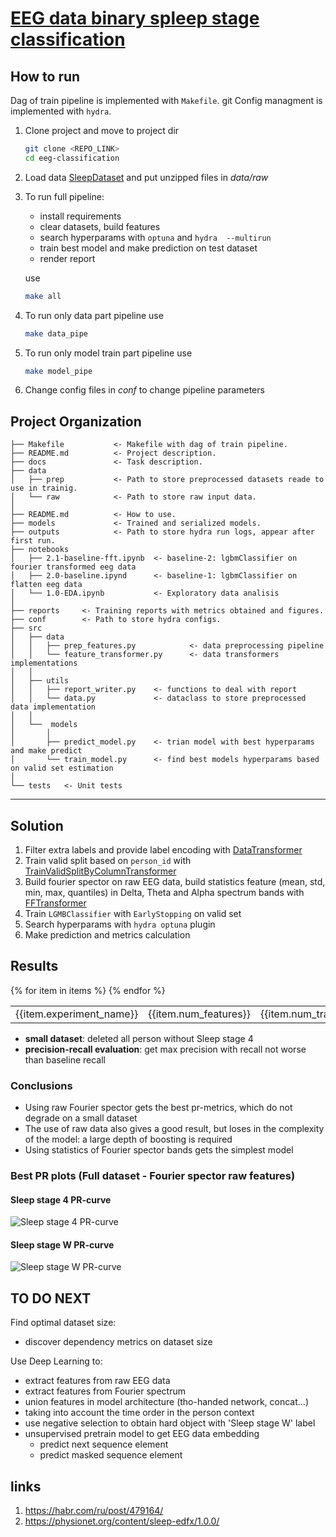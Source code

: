 # [EEG data binary spleep stage classification](https://github.com/Tarelkinal/eeg-classification/blob/main/docs/EEG_classification_task_descr.pdf)
## How to run
Dag of train pipeline is implemented with `Makefile`.
git
Config managment is implemented with `hydra`.
1. Clone project and move to project dir
   ```bash
   git clone <REPO_LINK>
   cd eeg-classification
   ```
2. Load data [SleepDataset](https://mega.nz/folder/WbAXUCZD#iRr7rcXJZ3pMPemVd4JUQw) and put unzipped files in *data/raw*
3. To run full pipeline:
    * install requirements
    * clear datasets, build features
    * search hyperparams with `optuna` and `hydra  --multirun`
    * train best model and make prediction on test dataset
    * render report
    
    use
    ```bash
    make all
    ```
4. To run only data part pipeline use
    ```bash
   make data_pipe  
   ```
5. To run only model train part pipeline use
    ```bash
   make model_pipe
    ```
6. Change config files in *conf* to change pipeline parameters

Project Organization
------------

    ├── Makefile           <- Makefile with dag of train pipeline.
    ├── README.md          <- Project description.
    ├── docs               <- Task description.
    ├── data
    │   ├── prep           <- Path to store preprocessed datasets reade to use in trainig.
    │   └── raw            <- Path to store raw input data.
    │
    ├── README.md          <- How to use.
    ├── models             <- Trained and serialized models.
    ├── outputs            <- Path to store hydra run logs, appear after first run.
    ├── notebooks
    │   ├── 2.1-baseline-fft.ipynb  <- baseline-2: lgbmClassifier on fourier transformed eeg data
    │   ├── 2.0-baseline.ipynd      <- baseline-1: lgbmClassifier on flatten eeg data
    │   └── 1.0-EDA.ipynb           <- Exploratory data analisis
    │
    ├── reports     <- Training reports with metrics obtained and figures.
    ├── conf        <- Path to store hydra configs.
    ├── src                
    │   ├── data   
    │   │   ├── prep_features.py            <- data preprocessing pipeline
    │   │   └── feature_transformer.py      <- data transformers implementations
    │   │
    │   ├── utils
    │   │   ├── report_writer.py    <- functions to deal with report
    │   │   └── data.py             <- dataclass to store preprocessed data implementation
    │   │
    │   └──  models                     
    │       │                               
    │       ├── predict_model.py    <- trian model with best hyperparams and make predict
    │       └── train_model.py      <- find best models hyperparams based on valid set estimation
    │
    └── tests   <- Unit tests

--------

## Solution
1. Filter extra labels and provide label encoding with [DataTransformer](https://github.com/Tarelkinal/eeg-classification/blob/main/src/data/feature_transformer.py)
2. Train valid split based on `person_id` with [TrainValidSplitByColumnTransformer](https://github.com/Tarelkinal/eeg-classification/blob/main/src/data/feature_transformer.py)
3. Build fourier spector on raw EEG data, build statistics feature (mean, std, min, max, quantiles) in Delta, Theta 
   and Alpha spectrum bands with [FFTransformer](https://github.com/Tarelkinal/eeg-classification/blob/main/src/data/feature_transformer.py)
4. Train `LGMBClassifier` with `EarlyStopping` on valid set
5. Search hyperparams with `hydra optuna` plugin
6. Make prediction and metrics calculation


## Results

<table>
{% for item in items %}
<TR>
   <TD class="c2">{{item.experiment_name}}</TD>
   <TD class="c3">{{item.num_features}}</TD>
   <TD class="c3">{{item.num_train_objects}}</TD>
   <TD class="c3">{{item.num_estimators}}</TD>
   <TD class="c3">{{item.test_roc_auc_score}}</TD>
   <TD class="c4">{{item.precision_ss4}}</TD>
   <TD class="c5">{{item.recall_ss4}}</TD>
   <TD class="c6">{{item.precision_ssW}}</TD>
   <TD class="c7"><SPAN>{{item.recall_ssW}}</SPAN></TD>
</TR>
{% endfor %}
</table>

* **small dataset**: deleted all person without Sleep stage 4
* **precision-recall evaluation**: get max precision with recall not worse than baseline recall

### Conclusions
* Using raw Fourier spector gets the best pr-metrics, which do not degrade on a small dataset
* The use of raw data also gives a good result, but loses in the complexity of the model: a large depth of boosting is required   
* Using statistics of Fourier spector bands gets the simplest model 

### Best PR plots (Full dataset - Fourier spector raw features)

#### Sleep stage 4 PR-curve   
![Sleep stage 4 PR-curve](reports/fourier_spector_raw-pr_fig_1.png)

#### Sleep stage W PR-curve
![Sleep stage W PR-curve](reports/fourier_spector_raw-pr_fig_0.png)

## TO DO NEXT
Find optimal dataset size:
   * discover dependency metrics on dataset size

Use Deep Learning to:
   * extract features from raw EEG data
   * extract features from Fourier spectrum
   * union features in model architecture (tho-handed network, concat...)
   * taking into account the time order in the person context
   * use negative selection to obtain hard object with 'Sleep stage W' label
   * unsupervised pretrain model to get EEG data embedding
      * predict next sequence element
      * predict masked sequence element

## links
1. https://habr.com/ru/post/479164/
2. https://physionet.org/content/sleep-edfx/1.0.0/


